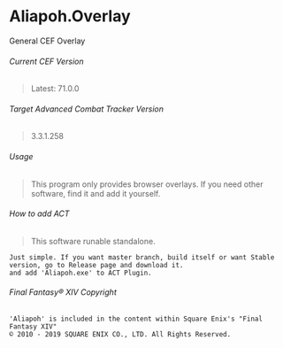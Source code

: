 # Aliapoh.Overlay
General CEF Overlay

###### Current CEF Version
> Latest: 71.0.0

###### Target Advanced Combat Tracker Version
> 3.3.1.258

###### Usage
> This program only provides browser overlays. If you need other software, find it and add it yourself.

###### How to add ACT
> This software runable standalone.
```
Just simple. If you want master branch, build itself or want Stable version, go to Release page and download it.
and add 'Aliapoh.exe' to ACT Plugin.
```

###### Final Fantasy® XIV Copyright
```
'Aliapoh' is included in the content within Square Enix's "Final Fantasy XIV"
© 2010 - 2019 SQUARE ENIX CO., LTD. All Rights Reserved.
```
